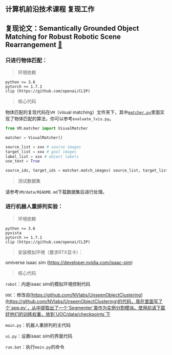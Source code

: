 
## 计算机前沿技术课程 复现工作

## 复现论文：Semantically Grounded Object Matching for Robust Robotic Scene Rearrangement [🧷](https://arxiv.org/abs/2111.07975)


### 只进行物体匹配：

> 环境依赖

    python >= 3.6
    pytorch >= 1.7.1
    clip (https://github.com/openai/CLIP)

> 核心代码

物体匹配的复现代码在`VM`（visual matching）文件夹下，其中[`matcher.py`](./VM/matcher.py)里面实现了物体匹配的算法，你可以参考`evaluate_lvis.py`。

```python
from VM.matcher import VisualMatcher

matcher = VisualMatcher()

source_list = xxx # sourse images
target_list = xxx # goal images
label_list = xxx # object labels
use_text = True

source_ids, target_ids = matcher.match_images( source_list, target_list, label_list, use_text )
```

> 测试数据集

请参考`VM/data/README.md`下载数据集后进行处理。


### 进行机器人重排列实验：

> 环境依赖

    python >= 3.6
    pyvista
    pytorch >= 1.7.1
    clip (https://github.com/openai/CLIP)
    
> 安装模拟环境（要求RTX显卡）：

omiverse isaac sim (https://developer.nvidia.com/isaac-sim)

> 核心代码

`robot`：内是isaac sim的模拟环境控制代码

`UOC`：修改自[https://github.com/NVlabs/UnseenObjectClustering](https://github.com/NVlabs/UnseenObjectClustering)的代码，我在里面写了个`app.py`，从中提取出了一个`Segmenter`类作为实例分割模块。使用前请下载好他们的训练权重，放到`UOC/data/checkpoints`下

`main.py`：机器人重排列的主代码

`ui.py`：设置isaac sim的界面代码

`run.bat`：执行`main.py`的命令


